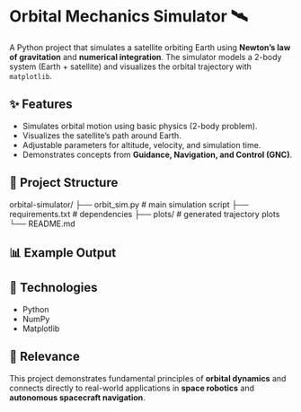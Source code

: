 
# Orbital Mechanics Simulator 🛰️

A Python project that simulates a satellite orbiting Earth using **Newton’s law of gravitation** and **numerical integration**. The simulator models a 2-body system (Earth + satellite) and visualizes the orbital trajectory with `matplotlib`.

## ✨ Features

* Simulates orbital motion using basic physics (2-body problem).
* Visualizes the satellite’s path around Earth.
* Adjustable parameters for altitude, velocity, and simulation time.
* Demonstrates concepts from **Guidance, Navigation, and Control (GNC)**.

## 📂 Project Structure


orbital-simulator/
 ├── orbit_sim.py          # main simulation script
 ├── requirements.txt      # dependencies
 ├── plots/                # generated trajectory plots
 └── README.md


## 📊 Example Output


## 🔧 Technologies

* Python
* NumPy
* Matplotlib

## 🌌 Relevance

This project demonstrates fundamental principles of **orbital dynamics** and connects directly to real-world applications in **space robotics** and **autonomous spacecraft navigation**.

